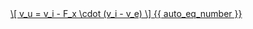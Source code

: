 <a href="/eco2_guide_center/1.%20ECO2%20Logic%20Guide/Hee1_Equation_List.html" class="equation-link" target="_blank" rel="noopener noreferrer">
  \[
  v_u = v_i - F_x \cdot (v_i - v_e)
  \] {{ auto_eq_number }}
</a>
